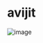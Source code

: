 # avijit

![image](https://github.com/aurthar007/avijit/assets/145638992/172844a8-aab4-400e-b0fe-a4315cdedc15)

